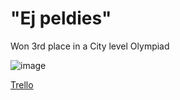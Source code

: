 # "Ej peldies"
Won 3rd place in a City level Olympiad

![image](https://github.com/WuzzyLV/LakeGameMain/assets/54778608/c757a76b-d929-4857-8240-c16a859ce830)

[Trello](https://trello.com/b/naWnzWIH/water-reservours-game-school)
